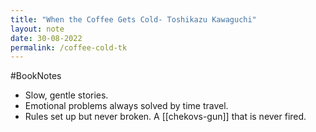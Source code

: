 ```yaml
---
title: "When the Coffee Gets Cold- Toshikazu Kawaguchi"
layout: note
date: 30-08-2022
permalink: /coffee-cold-tk
---
```


#BookNotes 

-   Slow, gentle stories.
-   Emotional problems always solved by time travel.
-   Rules set up but never broken. A [[chekovs-gun]] that is never fired.
